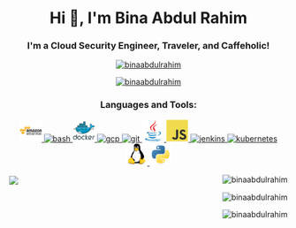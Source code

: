 
<h1 align="center">Hi 👋, I'm Bina Abdul Rahim</h1>
<h3 align="center">I'm a Cloud Security Engineer, Traveler, and Caffeholic!</h3>

<p align="center"> <a href="https://github.com/ryo-ma/github-profile-trophy"><img src="https://github-profile-trophy.vercel.app/?username=binaabdulrahim" alt="binaabdulrahim" /></a> </p>

<p align="center"> <a href="https://twitter.com/binaabdulrahim" target="blank"><img src="https://img.shields.io/twitter/follow/binaabdulrahim?logo=twitter&style=for-the-badge" alt="binaabdulrahim" /></a> </p>

<h3 align="center">Languages and Tools:</h3>
<p align="center"> <a href="https://aws.amazon.com" target="_blank" rel="noreferrer"> <img src="https://raw.githubusercontent.com/devicons/devicon/master/icons/amazonwebservices/amazonwebservices-original-wordmark.svg" alt="aws" width="40" height="40"/> </a> <a href="https://www.gnu.org/software/bash/" target="_blank" rel="noreferrer"> <img src="https://www.vectorlogo.zone/logos/gnu_bash/gnu_bash-icon.svg" alt="bash" width="40" height="40"/> </a> <a href="https://www.docker.com/" target="_blank" rel="noreferrer"> <img src="https://raw.githubusercontent.com/devicons/devicon/master/icons/docker/docker-original-wordmark.svg" alt="docker" width="40" height="40"/> </a> <a href="https://cloud.google.com" target="_blank" rel="noreferrer"> <img src="https://www.vectorlogo.zone/logos/google_cloud/google_cloud-icon.svg" alt="gcp" width="40" height="40"/> </a> <a href="https://git-scm.com/" target="_blank" rel="noreferrer"> <img src="https://www.vectorlogo.zone/logos/git-scm/git-scm-icon.svg" alt="git" width="40" height="40"/> </a> <a href="https://www.java.com" target="_blank" rel="noreferrer"> <img src="https://raw.githubusercontent.com/devicons/devicon/master/icons/java/java-original.svg" alt="java" width="40" height="40"/> </a> <a href="https://developer.mozilla.org/en-US/docs/Web/JavaScript" target="_blank" rel="noreferrer"> <img src="https://raw.githubusercontent.com/devicons/devicon/master/icons/javascript/javascript-original.svg" alt="javascript" width="40" height="40"/> </a> <a href="https://www.jenkins.io" target="_blank" rel="noreferrer"> <img src="https://www.vectorlogo.zone/logos/jenkins/jenkins-icon.svg" alt="jenkins" width="40" height="40"/> </a> <a href="https://kubernetes.io" target="_blank" rel="noreferrer"> <img src="https://www.vectorlogo.zone/logos/kubernetes/kubernetes-icon.svg" alt="kubernetes" width="40" height="40"/> </a> <a href="https://www.linux.org/" target="_blank" rel="noreferrer"> <img src="https://raw.githubusercontent.com/devicons/devicon/master/icons/linux/linux-original.svg" alt="linux" width="40" height="40"/> </a> <a href="https://www.python.org" target="_blank" rel="noreferrer"> <img src="https://raw.githubusercontent.com/devicons/devicon/master/icons/python/python-original.svg" alt="python" width="40" height="40"/> </a> </p>

<p><img align="right" src="https://github-readme-streak-stats.herokuapp.com/?user=binaabdulrahim&" alt="binaabdulrahim" /></p>
<img align="center" width="40px:" src="https://user-images.githubusercontent.com/41940176/147340937-89bd90d7-5096-40fe-943b-7bdc8551930a.gif">

<p>&nbsp;<img align="right" src="https://github-readme-stats.vercel.app/api?username=binaabdulrahim&show_icons=true&locale=en" alt="binaabdulrahim" /></p>

<p><img align="right" src="https://github-readme-stats.vercel.app/api/top-langs?username=binaabdulrahim&show_icons=true&locale=en&layout=compact" alt="binaabdulrahim" /></p>




</details>

[twitter]: https://twitter.com/binaabdulrahim
[linkedin]: https://www.linkedin.com/in/binaabdulrahim/





